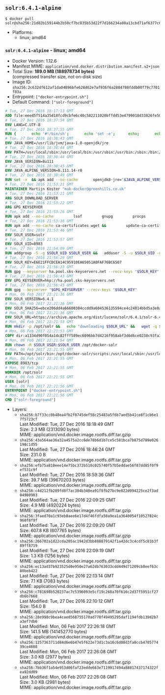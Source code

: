 ## `solr:6.4.1-alpine`

```console
$ docker pull solr@sha256:21d02b159144b2b50cf7bc835b53d22f7d166234a80a13cbd71af6377c642aad
```

-	Platforms:
	-	linux; amd64

### `solr:6.4.1-alpine` - linux; amd64

-	Docker Version: 1.12.6
-	Manifest MIME: `application/vnd.docker.distribution.manifest.v2+json`
-	Total Size: **189.0 MB (188978734 bytes)**  
	(compressed transfer size, not on-disk size)
-	Image ID: `sha256:2c632df612af1da04896bfe628462e7af936f6a2884780fddb00f79c7701f83a`
-	Entrypoint: `["docker-entrypoint.sh"]`
-	Default Command: `["solr-foreground"]`

```dockerfile
# Tue, 27 Dec 2016 18:17:13 GMT
ADD file:eeed5f514a35d18fcd9cbfe6c40c582211020bffdd53e4799018d33826fe5067 in / 
# Tue, 27 Dec 2016 18:37:54 GMT
ENV LANG=C.UTF-8
# Tue, 27 Dec 2016 18:37:55 GMT
RUN { 		echo '#!/bin/sh'; 		echo 'set -e'; 		echo; 		echo 'dirname "$(dirname "$(readlink -f "$(which javac || which java)")")"'; 	} > /usr/local/bin/docker-java-home 	&& chmod +x /usr/local/bin/docker-java-home
# Tue, 27 Dec 2016 18:38:43 GMT
ENV JAVA_HOME=/usr/lib/jvm/java-1.8-openjdk/jre
# Tue, 27 Dec 2016 18:38:44 GMT
ENV PATH=/usr/local/sbin:/usr/local/bin:/usr/sbin:/usr/bin:/sbin:/bin:/usr/lib/jvm/java-1.8-openjdk/jre/bin:/usr/lib/jvm/java-1.8-openjdk/bin
# Tue, 27 Dec 2016 18:38:44 GMT
ENV JAVA_VERSION=8u111
# Tue, 27 Dec 2016 18:38:45 GMT
ENV JAVA_ALPINE_VERSION=8.111.14-r0
# Tue, 27 Dec 2016 18:38:49 GMT
RUN set -x 	&& apk add --no-cache 		openjdk8-jre="$JAVA_ALPINE_VERSION" 	&& [ "$JAVA_HOME" = "$(docker-java-home)" ]
# Tue, 27 Dec 2016 21:53:21 GMT
MAINTAINER Martijn Koster "mak-docker@greenhills.co.uk"
# Tue, 27 Dec 2016 21:53:21 GMT
ARG SOLR_DOWNLOAD_SERVER
# Tue, 27 Dec 2016 21:53:22 GMT
ARG GPG_KEYSERVER
# Tue, 27 Dec 2016 21:53:26 GMT
RUN apk add --no-cache         lsof         gnupg         procps         tar         bash
# Tue, 27 Dec 2016 21:53:36 GMT
RUN apk add --no-cache ca-certificates wget &&         update-ca-certificates
# Tue, 27 Dec 2016 21:53:46 GMT
ENV SOLR_USER=solr
# Tue, 27 Dec 2016 21:53:57 GMT
ENV SOLR_UID=8983
# Tue, 27 Dec 2016 21:54:09 GMT
RUN addgroup -S -g $SOLR_UID $SOLR_USER &&   adduser -S -u $SOLR_UID -g $SOLR_USER $SOLR_USER
# Tue, 27 Dec 2016 21:56:29 GMT
ENV SOLR_KEY=E6E21FFCDCEA14C95910EA65051A0FAF76BC6507
# Tue, 27 Dec 2016 21:56:33 GMT
RUN gpg --keyserver ha.pool.sks-keyservers.net --recv-keys "$SOLR_KEY"
# Tue, 27 Dec 2016 21:56:43 GMT
ENV GPG_KEYSERVER=hkp://ha.pool.sks-keyservers.net
# Tue, 27 Dec 2016 21:56:45 GMT
RUN gpg --keyserver "$GPG_KEYSERVER" --recv-keys "$SOLR_KEY"
# Mon, 06 Feb 2017 22:21:36 GMT
ENV SOLR_VERSION=6.4.1
# Mon, 06 Feb 2017 22:21:36 GMT
ENV SOLR_SHA256=ebce206dd4a66600384ccdd9a604536135594ce4c24814bbd5a3e8a8ec1efbb9
# Mon, 06 Feb 2017 22:21:36 GMT
ENV SOLR_URL=https://archive.apache.org/dist/lucene/solr/6.4.1/solr-6.4.1.tgz
# Mon, 06 Feb 2017 22:21:53 GMT
RUN mkdir -p /opt/solr &&   echo "downloading $SOLR_URL" &&   wget -q $SOLR_URL -O /opt/solr.tgz &&   echo "downloading $SOLR_URL.asc" &&   wget -q $SOLR_URL.asc -O /opt/solr.tgz.asc &&   echo "$SOLR_SHA256 */opt/solr.tgz" | sha256sum -c - &&   (>&2 ls -l /opt/solr.tgz /opt/solr.tgz.asc) &&   gpg --batch --verify /opt/solr.tgz.asc /opt/solr.tgz &&   tar -C /opt/solr --extract --file /opt/solr.tgz --strip-components=1 &&   rm /opt/solr.tgz* &&   rm -Rf /opt/solr/docs/ &&   mkdir -p /opt/solr/server/solr/lib /opt/solr/server/solr/mycores &&   sed -i -e 's/#SOLR_PORT=8983/SOLR_PORT=8983/' /opt/solr/bin/solr.in.sh &&   sed -i -e '/-Dsolr.clustering.enabled=true/ a SOLR_OPTS="$SOLR_OPTS -Dsun.net.inetaddr.ttl=60 -Dsun.net.inetaddr.negative.ttl=60"' /opt/solr/bin/solr.in.sh &&   chown -R $SOLR_USER:$SOLR_USER /opt/solr &&   mkdir /docker-entrypoint-initdb.d /opt/docker-solr/
# Mon, 06 Feb 2017 22:21:53 GMT
COPY dir:a1334d90f054a1dc82fff589ec6096bb7d4216f958abf3d6d6ce0238c93fa3b3 in /opt/docker-solr/scripts 
# Mon, 06 Feb 2017 22:21:54 GMT
RUN chown -R $SOLR_USER:$SOLR_USER /opt/docker-solr
# Mon, 06 Feb 2017 22:21:55 GMT
ENV PATH=/opt/solr/bin:/opt/docker-solr/scripts:/usr/local/sbin:/usr/local/bin:/usr/sbin:/usr/bin:/sbin:/bin:/usr/lib/jvm/java-1.8-openjdk/jre/bin:/usr/lib/jvm/java-1.8-openjdk/bin
# Mon, 06 Feb 2017 22:21:55 GMT
EXPOSE 8983/tcp
# Mon, 06 Feb 2017 22:21:55 GMT
WORKDIR /opt/solr
# Mon, 06 Feb 2017 22:21:55 GMT
USER [solr]
# Mon, 06 Feb 2017 22:21:56 GMT
ENTRYPOINT ["docker-entrypoint.sh"]
# Mon, 06 Feb 2017 22:21:56 GMT
CMD ["solr-foreground"]
```

-	Layers:
	-	`sha256:b7f33cc0b48ea4fb2f0745def58c25483a5f6b7aed5b41ce8f1cb6e17f5723cf`  
		Last Modified: Tue, 27 Dec 2016 18:18:49 GMT  
		Size: 2.3 MB (2313090 bytes)  
		MIME: application/vnd.docker.image.rootfs.diff.tar.gzip
	-	`sha256:43a564ae36a32a4575a2cc6de78b6d1b7ce5c581bca7b875d789e026198c1d55`  
		Last Modified: Tue, 27 Dec 2016 18:46:24 GMT  
		Size: 231.0 B  
		MIME: application/vnd.docker.image.rootfs.diff.tar.gzip
	-	`sha256:efb75a810eee14e75bc372b510c025740f57b5eddae56f87dd85f0f9ef531c9f`  
		Last Modified: Tue, 27 Dec 2016 18:59:36 GMT  
		Size: 39.7 MB (39670203 bytes)  
		MIME: application/vnd.docker.image.rootfs.diff.tar.gzip
	-	`sha256:c4d212fb289fd8f7ac304b340ea91f8fb27bc9e822d094225ce2f3ad04980903`  
		Last Modified: Tue, 27 Dec 2016 22:09:25 GMT  
		Size: 4.9 MB (4920224 bytes)  
		MIME: application/vnd.docker.image.rootfs.diff.tar.gzip
	-	`sha256:3faed70a1c93eb8aee6e17d4f46fdfa58a9ea1a3640054f10527824c960f8f9f`  
		Last Modified: Tue, 27 Dec 2016 22:09:20 GMT  
		Size: 607.8 KB (607765 bytes)  
		MIME: application/vnd.docker.image.rootfs.diff.tar.gzip
	-	`sha256:266702a1d22cda205ac1942d3bb888879142f1a42dc3c4cdf5c81b3f89ff8719`  
		Last Modified: Tue, 27 Dec 2016 22:09:19 GMT  
		Size: 1.3 KB (1256 bytes)  
		MIME: application/vnd.docker.image.rootfs.diff.tar.gzip
	-	`sha256:ec13ad37b923525d0e950e27a62db763033cdd449d71209cb8eef63c80beb422`  
		Last Modified: Tue, 27 Dec 2016 22:13:14 GMT  
		Size: 7.1 KB (7083 bytes)  
		MIME: application/vnd.docker.image.rootfs.diff.tar.gzip
	-	`sha256:c781698b520237ac7c5396093e5cf19c268a70f616c2d37f5951cf27db6b7668`  
		Last Modified: Tue, 27 Dec 2016 22:10:12 GMT  
		Size: 154.0 B  
		MIME: application/vnd.docker.image.rootfs.diff.tar.gzip
	-	`sha256:28e998c9bea4caed568755178ad778f49495295daf1194fdb139d2b7a3ef7db6`  
		Last Modified: Mon, 06 Feb 2017 22:26:18 GMT  
		Size: 141.5 MB (141452770 bytes)  
		MIME: application/vnd.docker.image.rootfs.diff.tar.gzip
	-	`sha256:1257363711d84d6e6b47e5f622e73d1c3a16c6d08d3fa8ccb470577439ce4608`  
		Last Modified: Mon, 06 Feb 2017 22:26:08 GMT  
		Size: 3.0 KB (2977 bytes)  
		MIME: application/vnd.docker.image.rootfs.diff.tar.gzip
	-	`sha256:7bb36f1a54e953d06faf23edde663e7119917494a88817437174322fea92dd09`  
		Last Modified: Mon, 06 Feb 2017 22:26:08 GMT  
		Size: 3.0 KB (2981 bytes)  
		MIME: application/vnd.docker.image.rootfs.diff.tar.gzip
